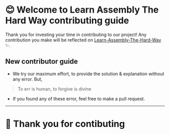 # 😊 Welcome to Learn Assembly The Hard Way contributing guide

Thank you for investing your time in contributing to our project! Any contribution you make will be reflected on [Learn-Assembly-The-Hard-Way](https://github.com/DrMahad/Learn-Assembly-The-Hard-Way) :sparkles:. 

## New contributor guide

- We try our maximum effort, to provide the solution & explanation without any error. But,

> To err is human, to forgive is divine

- If you found any of these error, feel free to make a pull request. 


---
# 💖 Thank you for contibuting
